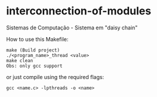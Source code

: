 # interconnection-of-modules
Sistemas de Computação - Sistema em "daisy chain"

How to use this Makefile:

 	make (Build project)
  	./<program_name>_thread <value>
  	make clean
  	Obs: only gcc support

or just compile using the required flags:

  	gcc <name.c> -lpthreads -o <name>
